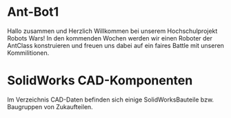 # Ant-Bot1
Hallo zusammen und Herzlich Willkommen bei unserem Hochschulprojekt Robots Wars!
In den kommenden Wochen werden wir einen Roboter der AntClass konstruieren und freuen uns dabei auf ein faires Battle mit unseren Kommilitionen.

# SolidWorks CAD-Komponenten
Im Verzeichnis CAD-Daten befinden sich einige SolidWorksBauteile bzw. Baugruppen von Zukaufteilen.
